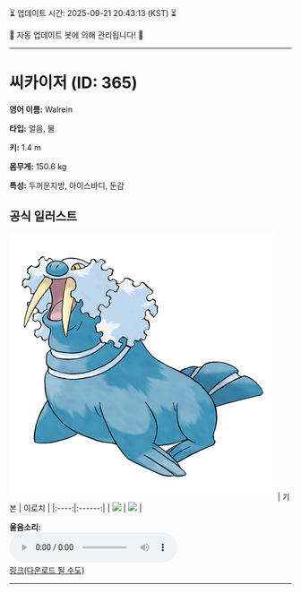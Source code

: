 
⏳ 업데이트 시간: 2025-09-21 20:43:13 (KST) ⏳

🤖 자동 업데이트 봇에 의해 관리됩니다! 🤖

---

# 씨카이저 (ID: 365)
**영어 이름:** Walrein

**타입:** 얼음, 물

**키:** 1.4 m

**몸무게:** 150.6 kg

**특성:** 두꺼운지방, 아이스바디, 둔감

## 공식 일러스트
![](https://raw.githubusercontent.com/PokeAPI/sprites/master/sprites/pokemon/other/official-artwork/365.png)
| 기본 | 이로치 |
|:----:|:------:|
| <img src="http://play.pokemonshowdown.com/sprites/ani/walrein.gif" width="200"> | <img src="http://play.pokemonshowdown.com/sprites/ani-shiny/walrein.gif" width="200"> |

**울음소리:**<br><audio controls src="https://raw.githubusercontent.com/PokeAPI/cries/main/cries/pokemon/latest/365.ogg"></audio><br> [링크(다운로드 될 수도)](https://raw.githubusercontent.com/PokeAPI/cries/main/cries/pokemon/latest/365.ogg)


---

